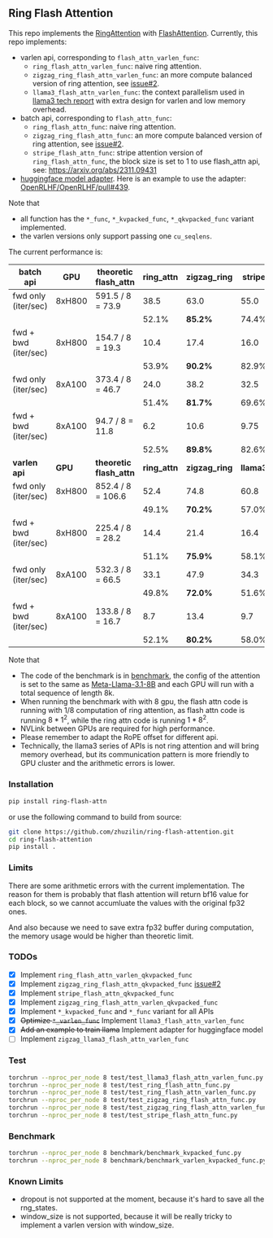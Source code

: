 ## Ring Flash Attention

This repo implements the [RingAttention](https://github.com/lhao499/RingAttention) with [FlashAttention](https://github.com/Dao-AILab/flash-attention). Currently, this repo implements:

- varlen api, corresponding to `flash_attn_varlen_func`:
  - `ring_flash_attn_varlen_func`:  naive ring attention.
  - `zigzag_ring_flash_attn_varlen_func`: an more compute balanced version of ring attention, see  [issue#2](https://github.com/zhuzilin/ring-flash-attention/issues/2).
  - `llama3_flash_attn_varlen_func`: the context parallelism used in [llama3 tech report](https://arxiv.org/abs/2407.21783) with extra design for varlen and low memory overhead.
- batch api, corresponding to `flash_attn_func`:
  - `ring_flash_attn_func`: naive ring attention.
  - `zigzag_ring_flash_attn_func`: an more compute balanced version of ring attention, see  [issue#2](https://github.com/zhuzilin/ring-flash-attention/issues/2).
  - `stripe_flash_attn_func`: stripe attention version of `ring_flash_attn_func`, the block size is set to 1 to use flash_attn api, see: https://arxiv.org/abs/2311.09431
- [huggingface model adapter](ring_flash_attn/adapters/hf_adapter.py). Here is an example to use the adapter: [OpenRLHF/OpenRLHF/pull#439](https://github.com/OpenRLHF/OpenRLHF/pull/439/files).

Note that

- all function has the `*_func`, `*_kvpacked_func`, `*_qkvpacked_func` variant implemented.
- the varlen versions only support passing one `cu_seqlens`.

The current performance is:

| batch api            | GPU     | theoretic<br />flash_attn     | ring_attn     | zigzag_ring     | stripe_attn     |
| -------------------- | ------- | ----------------------------- | ------------- | --------------- | --------------- |
| fwd only (iter/sec)  | 8xH800  | 591.5 / 8 = 73.9              | 38.5          | 63.0            | 55.0            |
|                      |         |                               | 52.1%         | **85.2%**       | 74.4%           |
| fwd + bwd (iter/sec) | 8xH800  | 154.7 / 8 = 19.3              | 10.4          | 17.4            | 16.0            |
|                      |         |                               | 53.9%         | **90.2%**       | 82.9%           |
| fwd only (iter/sec)  | 8xA100  | 373.4 / 8 = 46.7              | 24.0          | 38.2            | 32.5            |
|                      |         |                               | 51.4%         | **81.7%**       | 69.6%           |
| fwd + bwd (iter/sec) | 8xA100  | 94.7 / 8 = 11.8               | 6.2           | 10.6            | 9.75            |
|                      |         |                               | 52.5%         | **89.8%**       | 82.6%           |
| **varlen api**       | **GPU** | **theoretic<br />flash_attn** | **ring_attn** | **zigzag_ring** | **llama3_attn** |
| fwd only (iter/sec)  | 8xH800  | 852.4 / 8 = 106.6             | 52.4          | 74.8            | 60.8            |
|                      |         |                               | 49.1%         | **70.2%**       | 57.0%           |
| fwd + bwd (iter/sec) | 8xH800  | 225.4 / 8 = 28.2              | 14.4          | 21.4            | 16.4            |
|                      |         |                               | 51.1%         | **75.9%**       | 58.1%           |
| fwd only (iter/sec)  | 8xA100  | 532.3 / 8 = 66.5              | 33.1          | 47.9            | 34.3            |
|                      |         |                               | 49.8%         | **72.0%**       | 51.6%           |
| fwd + bwd (iter/sec) | 8xA100  | 133.8 / 8 = 16.7              | 8.7           | 13.4            | 9.7             |
|                      |         |                               | 52.1%         | **80.2%**       | 58.0%           |

Note that

- The code of the benchmark is in [benchmark](benchmark/), the config of the attention is set to the same as [Meta-Llama-3.1-8B](https://huggingface.co/NousResearch/Meta-Llama-3.1-8B/blob/main/config.json) and each GPU will run with a total sequence of length 8k.
- When running the benchmark with with 8 gpu, the flash attn code is running with 1/8 computation of ring attention, as flash attn code is running $8*1^2$, while the ring attn code is running $1*8^2$.
- NVLink between GPUs are required for high performance.
- Please remember to adapt the RoPE offset for different api.
- Technically, the llama3 series of APIs is not ring attention and will bring memory overhead, but its communication pattern is more friendly to GPU cluster and the arithmetic errors is lower.

### Installation

```bash
pip install ring-flash-attn
```

or use the following command to build from source:

```bash
git clone https://github.com/zhuzilin/ring-flash-attention.git
cd ring-flash-attention
pip install .
```

### Limits

There are some arithmetic errors with the current implementation. The reason for them is probably that flash attention will return bf16 value for each block, so we cannot accumluate the values with the original fp32 ones.

And also because we need to save extra fp32 buffer during computation, the memory usage would be higher than theoretic limit.

### TODOs

- [x] Implement `ring_flash_attn_varlen_qkvpacked_func`
- [x] Implement `zigzag_ring_flash_attn_qkvpacked_func` [issue#2](https://github.com/zhuzilin/ring-flash-attention/issues/2)
- [x] Implement `stripe_flash_attn_qkvpacked_func`
- [x] Implement `zigzag_ring_flash_attn_varlen_qkvpacked_func`
- [x] Implement `*_kvpacked_func` and `*_func` variant for all APIs
- [x] ~~Optimize `*_varlen_func`~~ Implement `llama3_flash_attn_varlen_func`
- [x] ~~Add an example to train llama~~ Implement adapter for huggingface model
- [ ] Implement `zigzag_llama3_flash_attn_varlen_func`

### Test

```bash
torchrun --nproc_per_node 8 test/test_llama3_flash_attn_varlen_func.py
torchrun --nproc_per_node 8 test/test_ring_flash_attn_func.py
torchrun --nproc_per_node 8 test/test_ring_flash_attn_varlen_func.py
torchrun --nproc_per_node 8 test/test_zigzag_ring_flash_attn_func.py
torchrun --nproc_per_node 8 test/test_zigzag_ring_flash_attn_varlen_func.py
torchrun --nproc_per_node 8 test/test_stripe_flash_attn_func.py
```

### Benchmark

```bash
torchrun --nproc_per_node 8 benchmark/benchmark_kvpacked_func.py
torchrun --nproc_per_node 8 benchmark/benchmark_varlen_kvpacked_func.py
```

### Known Limits

- dropout is not supported at the moment, because it's hard to save all the rng_states.
- window_size is not supported, because it will be really tricky to implement a varlen version with window_size.